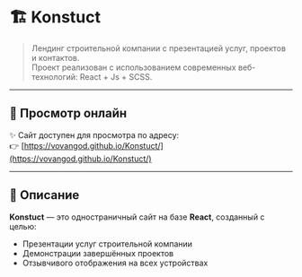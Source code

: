 # 🏗️ Konstuct

> Лендинг строительной компании с презентацией услуг, проектов и контактов.  
Проект реализован с использованием современных веб-технологий: React + Js + SCSS.

---

## 🔗 Просмотр онлайн

✨ Сайт доступен для просмотра по адресу:  
👉 [https://vovangod.github.io/Konstuct/](https://vovangod.github.io/Konstuct/)

---

## 🧾 Описание

**Konstuct** — это одностраничный сайт на базе **React**, созданный с целью:
- Презентации услуг строительной компании
- Демонстрации завершённых проектов
- Отзывчивого отображения на всех устройствах
